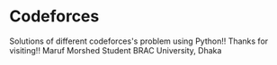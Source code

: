 # Codeforces
Solutions of different codeforces's problem using Python!!
Thanks for visiting!!
Maruf Morshed
Student
BRAC University, Dhaka
